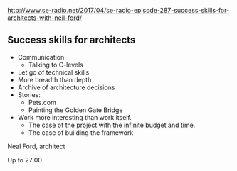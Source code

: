 http://www.se-radio.net/2017/04/se-radio-episode-287-success-skills-for-architects-with-neil-ford/

## Success skills for architects

  * Communication
    * Talking to C-levels
  * Let go of technical skills
  * More breadth than depth
  * Archive of architecture decisions
  * Stories:
    * Pets.com
    * Painting the Golden Gate Bridge
  * Work more interesting than work itself. 
    * The case of the project with the infinite budget and time. 
    * The case of building the framework

Neal Ford, architect

Up to 27:00

